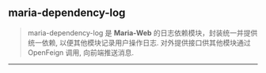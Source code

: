 ## maria-dependency-log

> maria-dependency-log 是 **Maria-Web** 的日志依赖模块，封装统一并提供统一依赖, 以便其他模块记录用户操作日志.
> 对外提供接口供其他模块通过 OpenFeign 调用, 向前端推送消息.
---
